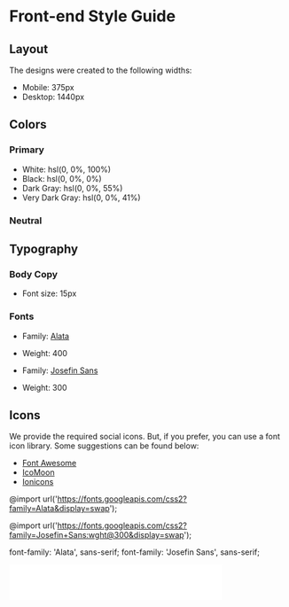 # Front-end Style Guide

## Layout

The designs were created to the following widths:

- Mobile: 375px
- Desktop: 1440px

## Colors

### Primary

- White: hsl(0, 0%, 100%)
- Black: hsl(0, 0%, 0%)
- Dark Gray: hsl(0, 0%, 55%)
- Very Dark Gray: hsl(0, 0%, 41%)

### Neutral

## Typography

### Body Copy

- Font size: 15px

### Fonts

- Family: [Alata](https://fonts.google.com/specimen/Alata)
- Weight: 400

- Family: [Josefin Sans](https://fonts.google.com/specimen/Josefin+Sans)
- Weight: 300

## Icons

We provide the required social icons. But, if you prefer, you can use a font icon library. Some suggestions can be found below:

- [Font Awesome](https://fontawesome.com)
- [IcoMoon](https://icomoon.io)
- [Ionicons](https://ionicons.com)



@import url('https://fonts.googleapis.com/css2?family=Alata&display=swap');

@import url('https://fonts.googleapis.com/css2?family=Josefin+Sans:wght@300&display=swap');


font-family: 'Alata', sans-serif;
font-family: 'Josefin Sans', sans-serif;

<img src="/mock_project/frontendMentorDocs/loopstudios-landing-page-main/images/logo.svg" alt="">